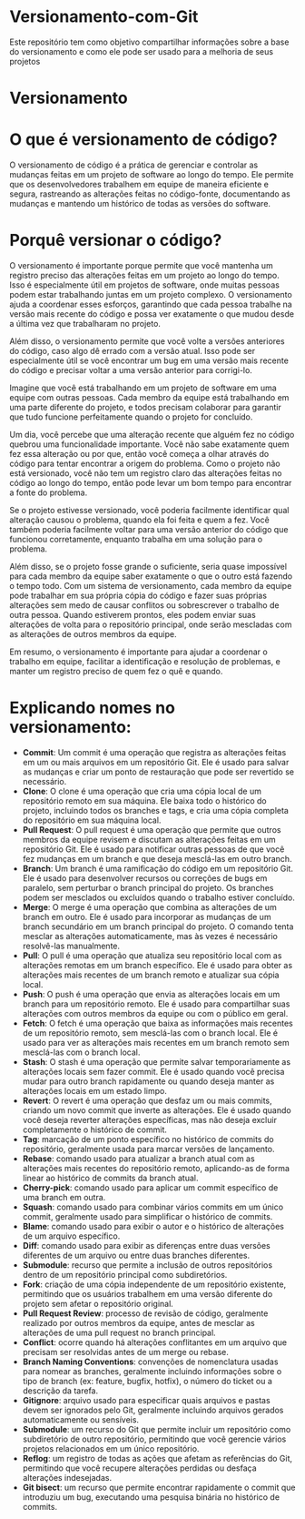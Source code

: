 # Versionamento-com-Git
Este repositório tem como objetivo compartilhar informações sobre a base do versionamento e como ele pode ser usado para a melhoria de seus projetos

# Versionamento 



# **O que é versionamento de código?**

O versionamento de código é a prática de gerenciar e controlar as mudanças feitas em um projeto de software ao longo do tempo. Ele permite que os desenvolvedores trabalhem em equipe de maneira eficiente e segura, rastreando as alterações feitas no código-fonte, documentando as mudanças e mantendo um histórico de todas as versões do software. 



# **Porquê versionar o código?**


O versionamento é importante porque permite que você mantenha um registro preciso das alterações feitas em um projeto ao longo do tempo. Isso é especialmente útil em projetos de software, onde muitas pessoas podem estar trabalhando juntas em um projeto complexo. O versionamento ajuda a coordenar esses esforços, garantindo que cada pessoa trabalhe na versão mais recente do código e possa ver exatamente o que mudou desde a última vez que trabalharam no projeto. 

Além disso, o versionamento permite que você volte a versões anteriores do código, caso algo dê errado com a versão atual. Isso pode ser especialmente útil se você encontrar um bug em uma versão mais recente do código e precisar voltar a uma versão anterior para corrigi-lo.

Imagine que você está trabalhando em um projeto de software em uma equipe com outras pessoas. Cada membro da equipe está trabalhando em uma parte diferente do projeto, e todos precisam colaborar para garantir que tudo funcione perfeitamente quando o projeto for concluído. 

Um dia, você percebe que uma alteração recente que alguém fez no código quebrou uma funcionalidade importante. Você não sabe exatamente quem fez essa alteração ou por que, então você começa a olhar através do código para tentar encontrar a origem do problema. Como o projeto não está versionado, você não tem um registro claro das alterações feitas no código ao longo do tempo, então pode levar um bom tempo para encontrar a fonte do problema. 

Se o projeto estivesse versionado, você poderia facilmente identificar qual alteração causou o problema, quando ela foi feita e quem a fez. Você também poderia facilmente voltar para uma versão anterior do código que funcionou corretamente, enquanto trabalha em uma solução para o problema. 

Além disso, se o projeto fosse grande o suficiente, seria quase impossível para cada membro da equipe saber exatamente o que o outro está fazendo o tempo todo. Com um sistema de versionamento, cada membro da equipe pode trabalhar em sua própria cópia do código e fazer suas próprias alterações sem medo de causar conflitos ou sobrescrever o trabalho de outra pessoa. Quando estiverem prontos, eles podem enviar suas alterações de volta para o repositório principal, onde serão mescladas com as alterações de outros membros da equipe.

Em resumo, o versionamento é importante para ajudar a coordenar o trabalho em equipe, facilitar a identificação e resolução de problemas, e manter um registro preciso de quem fez o quê e quando.

# **Explicando nomes no versionamento:**



* **Commit**: Um commit é uma operação que registra as alterações feitas em um ou mais arquivos em um repositório Git. Ele é usado para salvar as mudanças e criar um ponto de restauração que pode ser revertido se necessário.  
* **Clone**: O clone é uma operação que cria uma cópia local de um repositório remoto em sua máquina. Ele baixa todo o histórico do projeto, incluindo todos os branches e tags, e cria uma cópia completa do repositório em sua máquina local.  
* **Pull Request**: O pull request é uma operação que permite que outros membros da equipe revisem e discutam as alterações feitas em um repositório Git. Ele é usado para notificar outras pessoas de que você fez mudanças em um branch e que deseja mesclá-las em outro branch.  
* **Branch**: Um branch é uma ramificação do código em um repositório Git. Ele é usado para desenvolver recursos ou correções de bugs em paralelo, sem perturbar o branch principal do projeto. Os branches podem ser mesclados ou excluídos quando o trabalho estiver concluído.  
* **Merge**: O merge é uma operação que combina as alterações de um branch em outro. Ele é usado para incorporar as mudanças de um branch secundário em um branch principal do projeto. O comando tenta mesclar as alterações automaticamente, mas às vezes é necessário resolvê-las manualmente.  
* **Pull**: O pull é uma operação que atualiza seu repositório local com as alterações remotas em um branch específico. Ele é usado para obter as alterações mais recentes de um branch remoto e atualizar sua cópia local.  
* **Push**: O push é uma operação que envia as alterações locais em um branch para um repositório remoto. Ele é usado para compartilhar suas alterações com outros membros da equipe ou com o público em geral.  
* **Fetch**: O fetch é uma operação que baixa as informações mais recentes de um repositório remoto, sem mesclá-las com o branch local. Ele é usado para ver as alterações mais recentes em um branch remoto sem mesclá-las com o branch local.  
* **Stash**: O stash é uma operação que permite salvar temporariamente as alterações locais sem fazer commit. Ele é usado quando você precisa mudar para outro branch rapidamente ou quando deseja manter as alterações locais em um estado limpo.  
* **Revert**: O revert é uma operação que desfaz um ou mais commits, criando um novo commit que inverte as alterações. Ele é usado quando você deseja reverter alterações específicas, mas não deseja excluir completamente o histórico de commit. 
* **Tag**: marcação de um ponto específico no histórico de commits do repositório, geralmente usada para marcar versões de lançamento.
* **Rebase**: comando usado para atualizar a branch atual com as alterações mais recentes do repositório remoto, aplicando-as de forma linear ao histórico de commits da branch atual.
* **Cherry-pick**: comando usado para aplicar um commit específico de uma branch em outra.
* **Squash**: comando usado para combinar vários commits em um único commit, geralmente usado para simplificar o histórico de commits.
* **Blame**: comando usado para exibir o autor e o histórico de alterações de um arquivo específico.
* **Diff**: comando usado para exibir as diferenças entre duas versões diferentes de um arquivo ou entre duas branches diferentes.
* **Submodule**: recurso que permite a inclusão de outros repositórios dentro de um repositório principal como subdiretórios.
* **Fork**: criação de uma cópia independente de um repositório existente, permitindo que os usuários trabalhem em uma versão diferente do projeto sem afetar o repositório original.
* **Pull Request Review**: processo de revisão de código, geralmente realizado por outros membros da equipe, antes de mesclar as alterações de uma pull request no branch principal.
* **Conflict**: ocorre quando há alterações conflitantes em um arquivo que precisam ser resolvidas antes de um merge ou rebase.
* **Branch Naming Conventions**: convenções de nomenclatura usadas para nomear as branches, geralmente incluindo informações sobre o tipo de branch (ex: feature, bugfix, hotfix), o número do ticket ou a descrição da tarefa.
* **Gitignore**: arquivo usado para especificar quais arquivos e pastas devem ser ignorados pelo Git, geralmente incluindo arquivos gerados automaticamente ou sensíveis.
* **Submodule**: um recurso do Git que permite incluir um repositório como subdiretório de outro repositório, permitindo que você gerencie vários projetos relacionados em um único repositório.
* **Reflog**: um registro de todas as ações que afetam as referências do Git, permitindo que você recupere alterações perdidas ou desfaça alterações indesejadas.
* **Git bisect**: um recurso que permite encontrar rapidamente o commit que introduziu um bug, executando uma pesquisa binária no histórico de commits.
